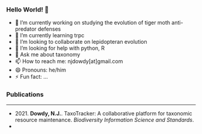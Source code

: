 ### Hello World! 👋

- 🔭 I’m currently working on studying the evolution of tiger moth anti-predator defenses
- 🌱 I’m currently learning trpc
- 👯 I’m looking to collaborate on lepidopteran evolution
- 🤔 I’m looking for help with python, R
- 💬 Ask me about taxonomy
- 📫 How to reach me: njdowdy[at]gmail.com
- 😄 Pronouns: he/him
- ⚡ Fun fact: ...

### Publications
_________________
- 2021\. <b>Dowdy, N.J.</b>. TaxoTracker: A collaborative platform for taxonomic resource maintenance. <i>Biodiversity Information Science and Standards</i>.
- 
